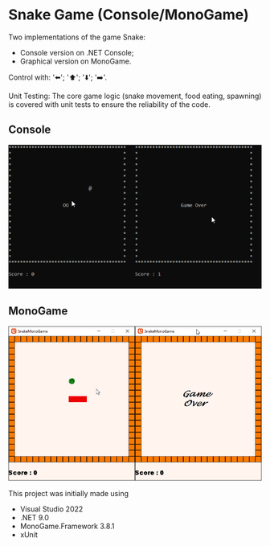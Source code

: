 # Snake Game (Console/MonoGame)

Two implementations of the game Snake:
- Console version on .NET Console;
- Graphical version on MonoGame.

Control with: '⬅️'; '⬆️'; '⬇️'; '➡️'.

Unit Testing: The core game logic (snake movement, food eating, spawning) is covered with unit tests to ensure the reliability of the code.

## Console 
![](ConsoleScreenshot.jpg)

## MonoGame 
![](MonoGameScreenshot.jpg)

This project was initially made using
- Visual Studio 2022
- .NET 9.0
- MonoGame.Framework 3.8.1
- xUnit
